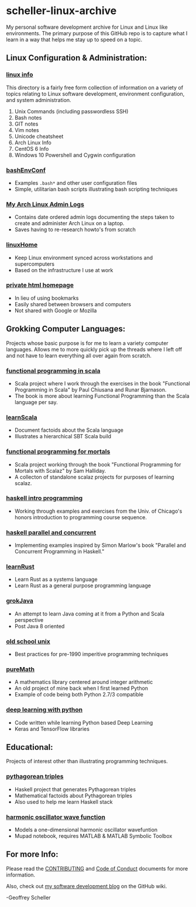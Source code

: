 # scheller-linux-archive
My personal software development archive for Linux and Linux
like environments.  The primary purpose of this GitHub repo
is to capture what I learn in a way that helps me stay up to
speed on a topic.

## Linux Configuration & Administration:
### [linux info](linux/info/)
This directory is a fairly free form collection of information
on a variety of topics relating to Linux software development,
environment configuration, and system administration.

1. Unix Commands (including passwordless SSH)
2. Bash notes
3. GIT notes
4. Vim notes
5. Unicode cheatsheet
6. Arch Linux Info
7. CentOS 6 Info
8. Windows 10 Powershell and Cygwin configuration

### [bashEnvConf](linux/bashEnvConf/)
* Examples `.bash*` and other user configuration files
* Simple, utilitarian bash scripts illustrating bash scripting techniques

### [My Arch Linux Admin Logs](linux/ArchLinuxAdminLogs/)
* Contains date ordered admin logs documenting the steps taken
  to create and administer Arch Linux on a laptop.
* Saves having to re-research howto's from scratch

### [linuxHome](linux/linuxHome/)
* Keep Linux environment synced across workstations and supercomputers
* Based on the infrastructure I use at work

### [private html homepage](linux/web)
* In lieu of using bookmarks
* Easily shared between browsers and computers
* Not shared with Google or Mozilla

## Grokking Computer Languages:
Projects whose basic purpose is for me to learn a variety computer
languages.  Allows me to more quickly pick up the threads where I
left off and not have to learn everything all over again from scratch.

### [functional programming in scala](grok/grokScala/fpinscala/)
* Scala project where I work through the exercises in the book
  "Functional Programming in Scala" by Paul Chiusana and Runar Bjarnason.
* The book is more about learning Functional Programming than the
  Scala language per say.

### [learnScala](grok/grokScala/learnScala)
* Document factoids about the Scala language
* Illustrates a hierarchical SBT Scala build

### [functional programming for mortals](grok/grokScalaz/fpForMortals/)
* Scala project working through the book
  "Functional Programming for Mortals with Scalaz" by Sam Halliday.
* A collecton of standalone scalaz projects for purposes of learning scalaz.

### [haskell intro programming](grok/grokHaskell/haskellIntroProgramming/)
* Working through examples and exercises from the Univ. of Chicago's
  honors introduction to programming course sequence.

### [haskell parallel and concurrent](grok/grokHaskell/haskellParallelAndConcurrent/)
* Implementing examples inspired by Simon Marlow's book
  "Parallel and Concurrent Programming in Haskell."

### [learnRust](grok/grokRust/learnRust)
* Learn Rust as a systems language
* Learn Rust as a general purpose programming language

### [grokJava](grok/grokJava/)
* An attempt to learn Java coming at it from a Python and Scala perspective
* Post Java 8 oriented

### [old school unix](grok/oldSchool)
* Best practices for pre-1990 imperitive programming techniques

### [pureMath](grok/grokPython/pureMath/)
* A mathematics library centered around integer arithmetic
* An old project of mine back when I first learned Python
* Example of code being both Python 2.7/3 compatible

### [deep learning with python](grok/grokPython/deepLearning/)
* Code written while learning Python based Deep Learning
* Keras and TensorFlow libraries

## Educational:
Projects of interest other than illustrating programming techniques.
### [pythagorean triples](educational/pythagTriples/)
* Haskell project that generates Pythagorean triples
* Mathematical factoids about Pythagorean triples
* Also used to help me learn Haskell stack

### [harmonic oscillator wave function](educational/harmonicOscillator/)
* Models a one-dimensional harmonic oscillator wavefuntion
* Mupad notebook, requires MATLAB & MATLAB Symbolic Toolbox

## For more Info:
Please read the
[CONTRIBUTING](CONTRIBUTING.md)
and
[Code of Conduct](CODE_OF_CONDUCT.md)
documents for more information.

Also, check out [my software development
blog](https://github.com/grscheller/scheller-linux-archive/wiki/GRScheller-Software-Development-Blog) on the GitHub wiki.

-Geoffrey Scheller

